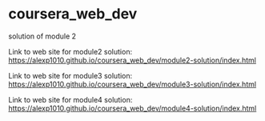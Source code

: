 # coursera_web_dev
solution of module 2

Link to web site for module2 solution:
https://alexp1010.github.io/coursera_web_dev/module2-solution/index.html

Link to web site for module3 solution:
https://alexp1010.github.io/coursera_web_dev/module3-solution/index.html

Link to web site for module4 solution:
https://alexp1010.github.io/coursera_web_dev/module4-solution/index.html

